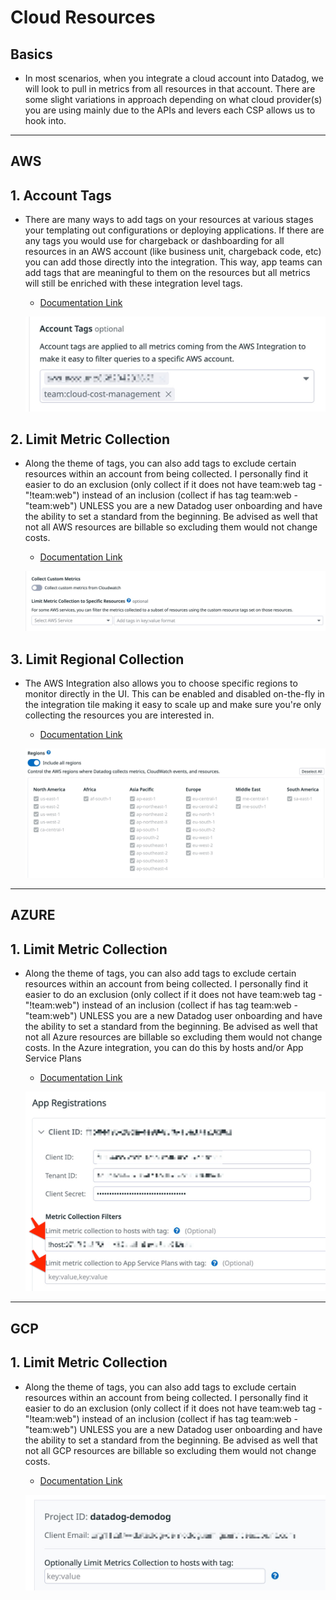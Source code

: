 # Cloud Resources

## Basics
- In most scenarios, when you integrate a cloud account into Datadog, we will look to pull in metrics from all resources in that account. There are some slight variations in approach depending on what cloud provider(s) you are using mainly due to the APIs and levers each CSP allows us to hook into. 

----

## __AWS__

## 1. Account Tags
- There are many ways to add tags on your resources at various stages your templating out configurations or deploying applications. If there are any tags you would use for chargeback or dashboarding for all resources in an AWS account (like business unit, chargeback code, etc) you can add those directly into the integration. This way, app teams can add tags that are meaningful to them on the resources but all metrics will still be enriched with these integration level tags.
    
    - [Documentation Link](https://docs.datadoghq.com/integrations/amazon_web_services/#tags)


    ![UI Screehshot](img/cloud_resources/aws_account_tags.jpg)

## 2. Limit Metric Collection
- Along the theme of tags, you can also add tags to exclude certain resources within an account from being collected. I personally find it easier to do an exclusion (only collect if it does not have team:web tag - "!team:web") instead of an inclusion (collect if has tag team:web - "team:web") UNLESS you are a new Datadog user onboarding and have the ability to set a standard from the beginning. Be advised as well that not all AWS resources are billable so excluding them would not change costs.
    - [Documentation Link](https://docs.datadoghq.com/account_management/billing/aws/#aws-resource-exclusion)

    ![UI Screehshot](img/cloud_resources/aws_resource_exclusion.jpg)

## 3. Limit Regional Collection
- The AWS Integration also allows you to choose specific regions to monitor directly in the UI. This can be enabled and disabled on-the-fly in the integration tile making it easy to scale up and make sure you're only collecting the resources you are interested in.
    - [Documentation Link](https://docs.datadoghq.com/account_management/billing/aws/#aws-resource-exclusion)

    ![UI Screehshot](img/cloud_resources/aws_region_exclusion.jpg)

----

## __AZURE__

## 1. Limit Metric Collection
- Along the theme of tags, you can also add tags to exclude certain resources within an account from being collected. I personally find it easier to do an exclusion (only collect if it does not have team:web tag - "!team:web") instead of an inclusion (collect if has tag team:web - "team:web") UNLESS you are a new Datadog user onboarding and have the ability to set a standard from the beginning. Be advised as well that not all Azure resources are billable so excluding them would not change costs. In the Azure integration, you can do this by hosts and/or App Service Plans
    
    - [Documentation Link](https://docs.datadoghq.com/account_management/billing/azure/#azure-vm-exclusion)

    ![UI Screehshot](img/cloud_resources/azure_exclusion.jpg)

----

## __GCP__

## 1. Limit Metric Collection
- Along the theme of tags, you can also add tags to exclude certain resources within an account from being collected. I personally find it easier to do an exclusion (only collect if it does not have team:web tag - "!team:web") instead of an inclusion (collect if has tag team:web - "team:web") UNLESS you are a new Datadog user onboarding and have the ability to set a standard from the beginning. Be advised as well that not all GCP resources are billable so excluding them would not change costs.
    
    - [Documentation Link](https://docs.datadoghq.com/account_management/billing/google_cloud/#google-cloud-metric-exclusion)

    ![UI Screehshot](img/cloud_resources/gcp_exclusion.jpg)